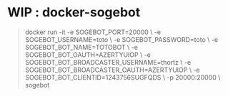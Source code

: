 # WIP : docker-sogebot

> docker run -it -e SOGEBOT_PORT=20000 \\
	-e SOGEBOT_USERNAME=toto \\
	-e SOGEBOT_PASSWORD=toto \\
	-e SOGEBOT_BOT_NAME=TOTOBOT \\
	-e SOGEBOT_BOT_OAUTH=AZERTYUIOP \\
	-e SOGEBOT_BOT_BROADCASTER_USERNAME=thortz \\
	-e SOGEBOT_BOT_BROADCASTER_OAUTH=AZERTYUIOP \\
	-e SOGEBOT_BOT_CLIENTID=1243756SUGFQDS \\
	-p 20000:20000 \\
	sogebot

